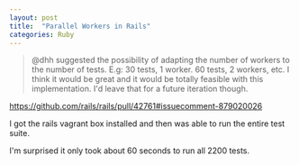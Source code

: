 ```yaml
---
layout: post
title:  "Parallel Workers in Rails"
categories: Ruby
---
```

> @dhh suggested the possibility of adapting the number of workers to the number of tests. E.g: 30 tests, 1 worker. 60 tests, 2 workers, etc. I think it would be great and it would be totally feasible with this implementation. I'd leave that for a future iteration though.

https://github.com/rails/rails/pull/42761#issuecomment-879020026

I got the rails vagrant box installed and then was able to run the entire test suite.

I'm surprised it only took about 60 seconds to run all 2200 tests.

